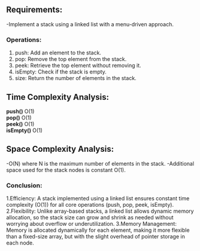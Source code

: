 ## Requirements:

-Implement a stack using a linked list with a menu-driven approach.

### Operations:

1. push: Add an element to the stack.
2. pop: Remove the top element from the stack.
3. peek: Retrieve the top element without removing it.
4. isEmpty: Check if the stack is empty.
5. size: Return the number of elements in the stack.

## **Time Complexity Analysis**:

**push()** O(1)  
 **pop()** O(1)  
 **peek()** O(1)  
 **isEmpty()** O(1)

## **Space Complexity Analysis**:

-O(N) where N is the maximum number of elements in the stack.
-Additional space used for the stack nodes is constant O(1).

### **Conclusion**:

1.Efficiency: A stack implemented using a linked list ensures constant time complexity (O(1)) for all core operations (push, pop, peek, isEmpty).
2.Flexibility: Unlike array-based stacks, a linked list allows dynamic memory allocation, so the stack size can grow and shrink as needed without worrying about overflow or underutilization.
3.Memory Management: Memory is allocated dynamically for each element, making it more flexible than a fixed-size array, but with the slight overhead of pointer storage in each node.
